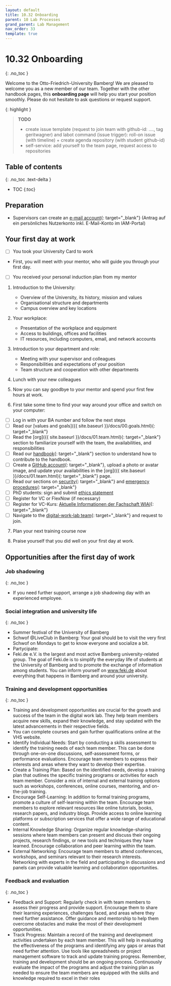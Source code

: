 ```yaml
---
layout: default
title: 10.32 Onboarding
parent: 10 Lab Processes
grand_parent: Lab Management
nav_order: 33
template: true
---
```


# 10.32 Onboarding
{: .no_toc }

Welcome to the Otto-Friedrich-University Bamberg! We are pleased to welcome you as a new member of our team.
Together with the other handbook pages, this **onboarding page** will help you start your position smoothly.
Please do not hesitate to ask questions or request support.

<!-- Before your first day at work, you could explore Bamberg and get to know a few new places where you can spend some time after work. In case you're interested in the local beer culture, you could try an authentic Schlenkerla Rauchbier and get to know a few new people. It's also a nice icebreaker for your first few conversations. -->

{: highlight }
> **TODO**
> 
> - create issue template (request to join team with github-id: ...., tag geritwagner) and labot command (issue trigger): roll-on issue (with timeline) + create agenda repository (with student github-id)
> - self-service: add yourself to the team page, request access to repositories

## Table of contents
{: .no_toc .text-delta }

- TOC
{:toc}

## Preparation

- Supervisors can create an [e-mail account](https://www.uni-bamberg.de/its/dienstleistungen/mail/wlv/exchange/){: target="_blank"} (Antrag auf ein persönliches Nutzerkonto inkl. E-Mail-Konto im IAM-Portal)

## Your first day at work 

- [ ] You took your University Card to work 
- First, you will meet with your mentor, who will guide you through your first day. 
- [ ] You received your personal induction plan from my mentor

1. Introduction to the University:
	- Overview of the University, its history, mission and values
	- Organisational structure and departments
	- Campus overview and key locations

2. Your workplace:
	- Presentation of the workplace and equipment
	- Access to buildings, offices and facilities
	- IT resources, including computers, email, and network accounts

3. Introduction to your department and role: 
	- Meeting with your supervisor and colleagues
	- Responsibilities and expectations of your position
	- Team structure and cooperation with other departments

4. Lunch with your new colleagues 

5. Now you can say goodbye to your mentor and spend your first few hours at work. 

6. First take some time to find your way around your office and switch on your computer: 
- [ ] Log in with your BA number and follow the next steps 
- [ ] Read our [values and goals]({{ site.baseurl }}/docs/00.goals.html){: target="_blank"}
- [ ] Read the [org]({{ site.baseurl }}/docs/01.team.html){: target="_blank"} section to familiarize yourself with the team, the availabilities, and responsibilities
- [ ] Read our [handbook](10.10.handbook.html){: target="_blank"} section to understand how to contribute to the handbook.
- [ ] Create a [GitHub account](https://github.com/join){: target="_blank"}, upload a photo or avatar image, and update your availabilities in the [org]({{ site.baseurl }}/docs/01.team.html){: target="_blank"} page.
- [ ] Read our sections on [security](10.72.security.html){: target="_blank"} and [emergency procedures](10.73.emergencies.html){: target="_blank"}
- [ ] PhD students: sign and submit [ethics statement](../../../assets/docs/1_OFU_25_Empfangsbestätigung_Sicherung_GWP_Praxis_01.03.24.pdf)
- [ ] Register for VC or FlexNow (if necessary)
- [ ] Register for VC-Kurs: [Aktuelle Informationen der Fachschaft WIAI](https://vc.uni-bamberg.de/user/view.php?id=1157&course=284){: target="_blank"}
- [ ] Navigate to the [digital-work-lab team](https://github.com/orgs/digital-work-lab/teams/digital-work-team){: target="_blank"} and request to join.

7. Plan your next training course now

8. Praise yourself that you did well on your first day at work. 

## Opportunities after the first day of work 

### Job shadowing
{: .no_toc }

- If you need further support, arrange a job shadowing day with an experienced employee. 

### Social integration and university life
{: .no_toc }

- Summer festival of the University of Bamberg 
- Schwof @LiveClub in Bamberg: Your goal should be to visit the very first Schwof on Mondays to get to know everyone and socialize a bit.
- Partycipate:
- Feki.de e.V. is the largest and most active Bamberg university-related group. The goal of Feki.de is to simplify the everyday life of students at the University of Bamberg and to promote the exchange of information among students. You can inform yourself on www.feki.de about everything that happens in Bamberg and around your university.

### Training and development opportunities
{: .no_toc }

- Training and development opportunities are crucial for the growth and success of the team in the digital work lab. They help team members acquire new skills, expand their knowledge, and stay updated with the latest advancements in their respective fields. 
- You can complete courses and gain further qualifications online at the VHS website.
- Identify Individual Needs: Start by conducting a skills assessment to identify the training needs of each team member. This can be done through one-on-one discussions, self-assessment forms, or performance evaluations. Encourage team members to express their interests and areas where they want to develop their expertise.
- Create a Training Plan: Based on the identified needs, develop a training plan that outlines the specific training programs or activities for each team member. Consider a mix of internal and external training options such as workshops, conferences, online courses, mentoring, and on-the-job training.
- Encourage Self-Learning: In addition to formal training programs, promote a culture of self-learning within the team. Encourage team members to explore relevant resources like online tutorials, books, research papers, and industry blogs. Provide access to online learning platforms or subscription services that offer a wide range of educational content.
- Internal Knowledge Sharing: Organize regular knowledge-sharing sessions where team members can present and discuss their ongoing projects, research findings, or new tools and techniques they have learned. Encourage collaboration and peer learning within the team.
- External Networking: Encourage team members to attend conferences, workshops, and seminars relevant to their research interests. Networking with experts in the field and participating in discussions and panels can provide valuable learning and collaboration opportunities.

### Feedback and evaluation
{: .no_toc }

- Feedback and Support: Regularly check in with team members to assess their progress and provide support. Encourage them to share their learning experiences, challenges faced, and areas where they need further assistance. Offer guidance and mentorship to help them overcome obstacles and make the most of their development opportunities.
- Track Progress: Maintain a record of the training and development activities undertaken by each team member. This will help in evaluating the effectiveness of the programs and identifying any gaps or areas that need further attention. Use tools like spreadsheets or project management software to track and update training progress.
Remember, training and development should be an ongoing process. Continuously evaluate the impact of the programs and adjust the training plan as needed to ensure the team members are equipped with the skills and knowledge required to excel in their roles
